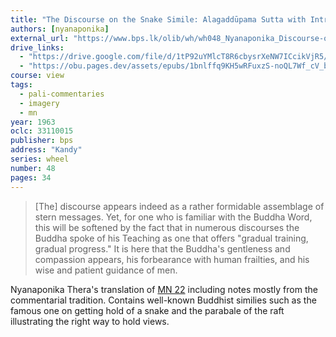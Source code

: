 ```yaml
---
title: "The Discourse on the Snake Simile: Alagaddūpama Sutta with Introduction and Notes"
authors: [nyanaponika]
external_url: "https://www.bps.lk/olib/wh/wh048_Nyanaponika_Discourse-on-the-Snake-Simile.html"
drive_links:
  - "https://drive.google.com/file/d/1tP92uYMlcT8R6cbysrXeNW7ICcikVjR5/view?usp=drive_link"
  - "https://obu.pages.dev/assets/epubs/1bnlffq9KH5wRFuxzS-noQL7Wf_cV_bWp.epub"
course: view
tags:
  - pali-commentaries
  - imagery
  - mn
year: 1963
oclc: 33110015
publisher: bps
address: "Kandy"
series: wheel
number: 48
pages: 34
---
```


> [The] discourse appears indeed as a rather formidable assemblage of stern messages. Yet, for one who is familiar with the Buddha Word, this will be softened by the fact that in numerous discourses the Buddha spoke of his Teaching as one that offers "gradual training, gradual progress." It is here that the Buddha's gentleness and compassion appears, his forbearance with human frailties, and his wise and patient guidance of men.

Nyanaponika Thera's translation of [MN 22](/content/canon/mn22) including notes mostly from the commentarial tradition.
Contains well-known Buddhist similies such as the famous one on getting hold of a snake and the parabale of the raft illustrating the right way to hold views.
